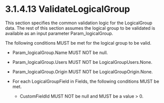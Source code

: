 <html dir="LTR" xmlns:mshelp="http://msdn.microsoft.com/mshelp" xmlns:ddue="http://ddue.schemas.microsoft.com/authoring/2003/5" xmlns:xlink="http://www.w3.org/1999/xlink" xmlns:tool="http://www.microsoft.com/tooltip">
 <body>
 <div id="header">
 <h1 class="heading">3.1.4.13 ValidateLogicalGroup</h1>
 </div>
 <div id="mainSection">
 <div id="mainBody">
 <div id="allHistory" class="saveHistory"></div>
 <div id="sectionSection0" class="section" name="collapseableSection">
 

<p>This section specifies the common validation logic for the
LogicalGroup data. The rest of this section assumes the logical group to be
validated is available as an input parameter Param_logicalGroup.</p>

<p>The following conditions MUST be met for the logical group
to be valid.</p>

<ul><li><p><span><span> 
</span></span>Param_logicalGroup.Name MUST NOT be null.</p>

</li><li><p><span><span> 
</span></span>Param_logicalGroup.Users MUST NOT be LogicalGroupUsers.None.</p>

</li><li><p><span><span> 
</span></span>Param_logicalGroup.Origin MUST NOT be LogicalGroupOrigin.None.</p>

</li><li><p><span><span> 
</span></span>For each LogicalGroupField in Fields, the following conditions
MUST be met.</p>

<ul><li><p><span><span> </span></span>CustomFieldId
MUST NOT be null and MUST be a value &gt; 0.</p>

</li></ul></li></ul>
 </div>
 </div>
 </div>
 </body>
</html>